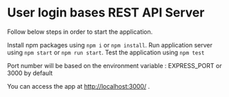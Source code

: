 # User login bases REST API Server

Follow below steps in order to start the application.

Install npm packages using `npm i` or `npm install`.
Run application server using `npm start` or `npm run start`.
Test the application using `npm test`

Port number will be based on the environment variable : EXPRESS_PORT or 3000 by default

You can access the app at [http://localhost:3000/](http://localhost:3000/) .